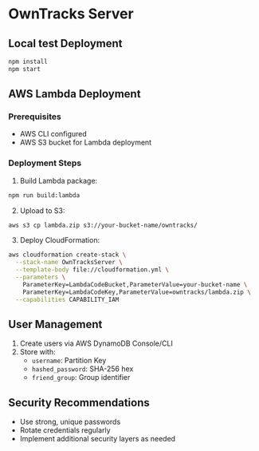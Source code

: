 # OwnTracks Server

## Local test Deployment

```bash
npm install
npm start
```

## AWS Lambda Deployment

### Prerequisites
- AWS CLI configured
- AWS S3 bucket for Lambda deployment

### Deployment Steps
1. Build Lambda package:
```bash
npm run build:lambda
```

2. Upload to S3:
```bash
aws s3 cp lambda.zip s3://your-bucket-name/owntracks/
```

3. Deploy CloudFormation:
```bash
aws cloudformation create-stack \
  --stack-name OwnTracksServer \
  --template-body file://cloudformation.yml \
  --parameters \
    ParameterKey=LambdaCodeBucket,ParameterValue=your-bucket-name \
    ParameterKey=LambdaCodeKey,ParameterValue=owntracks/lambda.zip \
  --capabilities CAPABILITY_IAM
```

## User Management
1. Create users via AWS DynamoDB Console/CLI
2. Store with:
   - `username`: Partition Key
   - `hashed_password`: SHA-256 hex
   - `friend_group`: Group identifier

## Security Recommendations
- Use strong, unique passwords
- Rotate credentials regularly
- Implement additional security layers as needed
